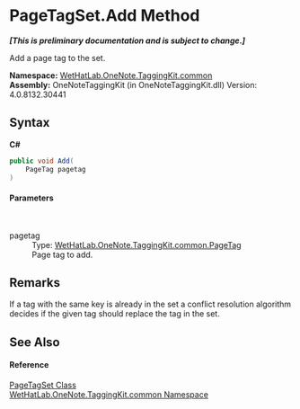 # PageTagSet.Add Method 
 _**\[This is preliminary documentation and is subject to change.\]**_

Add a page tag to the set.

**Namespace:**&nbsp;<a href="bcdbab9c-63d1-48a4-6937-af53fb8d9a55">WetHatLab.OneNote.TaggingKit.common</a><br />**Assembly:**&nbsp;OneNoteTaggingKit (in OneNoteTaggingKit.dll) Version: 4.0.8132.30441

## Syntax

**C#**<br />
``` C#
public void Add(
	PageTag pagetag
)
```


#### Parameters
&nbsp;<dl><dt>pagetag</dt><dd>Type: <a href="81c6e496-d51e-9c76-3ed6-ab5e11c9381c">WetHatLab.OneNote.TaggingKit.common.PageTag</a><br />Page tag to add.</dd></dl>

## Remarks
If a tag with the same key is already in the set a conflict resolution algorithm decides if the given tag should replace the tag in the set.

## See Also


#### Reference
<a href="554491c7-28c3-9873-8c41-84e47e982ada">PageTagSet Class</a><br /><a href="bcdbab9c-63d1-48a4-6937-af53fb8d9a55">WetHatLab.OneNote.TaggingKit.common Namespace</a><br />